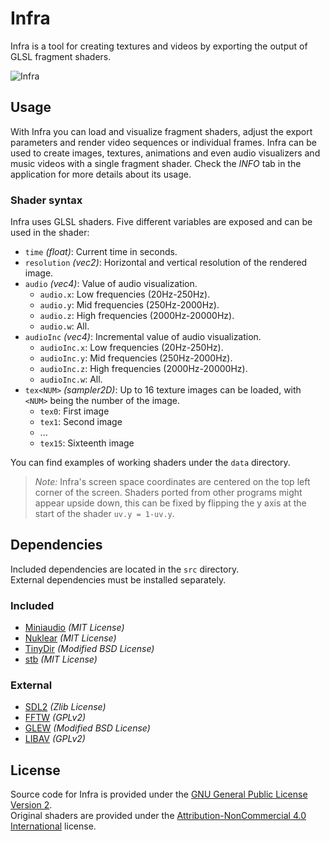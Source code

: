 # Infra
Infra is a tool for creating textures and videos by exporting the output of GLSL fragment shaders.

![Infra](https://github.com/R3Ngfx/infra/assets/47367618/66c53c47-e40c-4610-9fc3-31a1d76e5db5)

## Usage
With Infra you can load and visualize fragment shaders, adjust the export parameters and render video sequences or individual frames.
Infra can be used to create images, textures, animations and even audio visualizers and music videos with a single fragment shader.
Check the *INFO* tab in the application for more details about its usage.

### Shader syntax
Infra uses GLSL shaders. Five different variables are exposed and can be used in the shader:
- `time` *(float)*: Current time in seconds.
- `resolution` *(vec2)*: Horizontal and vertical resolution of the rendered image.
- `audio` *(vec4)*: Value of audio visualization.
    - `audio.x`: Low frequencies (20Hz-250Hz).
    - `audio.y`: Mid frequencies (250Hz-2000Hz).
    - `audio.z`: High frequencies (2000Hz-20000Hz).
    - `audio.w`: All.
- `audioInc` *(vec4)*: Incremental value of audio visualization.
    - `audioInc.x`: Low frequencies (20Hz-250Hz).
    - `audioInc.y`: Mid frequencies (250Hz-2000Hz).
    - `audioInc.z`: High frequencies (2000Hz-20000Hz).
    - `audioInc.w`: All.
- `tex<NUM>` *(sampler2D)*: Up to 16 texture images can be loaded, with `<NUM>` being the number of the image.
    - `tex0`: First image
    - `tex1`: Second image
    - ...
    - `tex15`: Sixteenth image

You can find examples of working shaders under the `data` directory.

> *Note:* Infra's screen space coordinates are centered on the top left corner of the screen. Shaders ported from other programs might appear upside down, this can be fixed by flipping the y axis at the start of the shader `uv.y = 1-uv.y`.

## Dependencies
Included dependencies are located in the `src` directory.  
External dependencies must be installed separately.

### Included
- [Miniaudio](https://miniaud.io/) *(MIT License)*
- [Nuklear](https://github.com/Immediate-Mode-UI/Nuklear) *(MIT License)*
- [TinyDir](https://github.com/cxong/tinydir) *(Modified BSD License)*
- [stb](https://github.com/nothings/stb) *(MIT License)*

### External
- [SDL2](https://www.libsdl.org/) *(Zlib License)*
- [FFTW](http://www.fftw.org/) *(GPLv2)*
- [GLEW](https://github.com/nigels-com/glew) *(Modified BSD License)*
- [LIBAV](https://libav.org/) *(GPLv2)*

## License
Source code for Infra is provided under the [GNU General Public License Version 2](LICENSE).  
Original shaders are provided under the [Attribution-NonCommercial 4.0 International](https://creativecommons.org/licenses/by-nc/4.0/) license.
